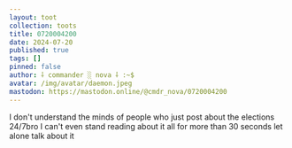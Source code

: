 ```yaml
---
layout: toot
collection: toots
title: 0720004200
date: 2024-07-20
published: true
tags: []
pinned: false
author: ⸸ commander ░ nova ⸸ :~$
avatar: /img/avatar/daemon.jpeg
mastodon: https://mastodon.online/@cmdr_nova/0720004200
---
```


I don't understand the minds of people who just post about the elections 24/7bro I can't even stand reading about it all for more than 30 seconds let alone talk about it
